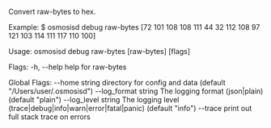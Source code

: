 Convert raw-bytes to hex.

Example:
$ osmosisd debug raw-bytes [72 101 108 108 111 44 32 112 108 97 121 103 114 111 117 110 100]

Usage:
  osmosisd debug raw-bytes [raw-bytes] [flags]

Flags:
  -h, --help   help for raw-bytes

Global Flags:
      --home string         directory for config and data (default "/Users/user/.osmosisd")
      --log_format string   The logging format (json|plain) (default "plain")
      --log_level string    The logging level (trace|debug|info|warn|error|fatal|panic) (default "info")
      --trace               print out full stack trace on errors
